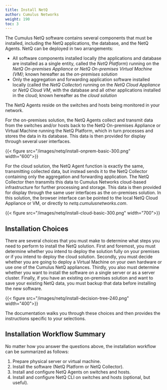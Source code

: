 ```yaml
---
title: Install NetQ
author: Cumulus Networks
weight: 190
toc: 3
---
```

The Cumulus NetQ software contains several components that must be installed, including the NetQ applications, the database, and the NetQ Agents. NetQ can be deployed in two arrangements:

- All software components installed locally (the applications and database are installed as a single entity, called the *NetQ Platform*) running on the *NetQ On-premises Appliance* or *NetQ On-premises Virtual Machine (VM)*; known hereafter as the *on-premises solution*
- Only the aggregation and forwarding application software installed locally (called the *NetQ Collector*) running on the *NetQ Cloud Appliance* or *NetQ Cloud VM*, with the database and all other applications installed in the cloud; known hereafter as the *cloud solution*

The NetQ Agents reside on the switches and hosts being monitored in your network.

For the on-premises solution, the NetQ Agents collect and transmit data from the switches and/or hosts back to the NetQ On-premises Appliance or Virtual Machine running the NetQ Platform, which in turn processes and stores the data in its database. This data is then provided for display through several user interfaces.

{{< figure src="/images/netq/install-onprem-basic-300.png" width="600">}}

For the cloud solution, the NetQ Agent function is exactly the same, transmitting collected data, but instead sends it to the NetQ Collector containing only the aggregation and forwarding application. The NetQ Collector then transmits this data to Cumulus Networks cloud-based infrastructure for further processing and storage. This data is then provided for display through the same user interfaces as the on-premises solution. In this solution, the browser interface can be pointed to the local NetQ Cloud Appliance or VM, or directly to *netq.cumulusnetworks.com*.

{{< figure src="/images/netq/install-cloud-basic-300.png" width="700">}}

## Installation Choices

There are several choices that you must make to determine what steps you need to perform to install the NetQ solution. First and foremost, you must determine whether you intend to deploy the solution fully on your premises or if you intend to deploy the cloud solution. Secondly, you must decide whether you are going to deploy a Virtual Machine on your own hardware or use one of the Cumulus NetQ appliances. Thirdly, you also must determine whether you want to install the software on a single server or as a server cluster. Finally, if you have an existing on-premises solution and want to save your existing NetQ data, you must backup that data before installing the new software.

{{< figure src="/images/netq/install-decision-tree-240.png" width="400">}}

The documentation walks you through these choices and then provides the instructions specific to your selections.

## Installation Workflow Summary

No matter how you answer the questions above, the installation workflow can be summarized as follows:

1. Prepare physical server or virtual machine.
2. Install the software (NetQ Platform or NetQ Collector).
3. Install and configure NetQ Agents on switches and hosts.
4. Install and configure NetQ CLI on switches and hosts (optional, but useful).
